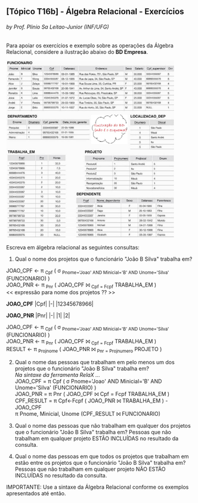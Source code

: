 ## [Tópico T16b] - Álgebra Relacional - Exercícios
###### *by Prof. Plinio Sa Leitao-Junior (INF/UFG)*

Para apoiar os exercícios e exemplo sobre as operações da Álgebra Relacional, considere a ilustração abaixo do **BD Empresa**.

<img src="../media/fig-mr-2.jpg" width="450">

Escreva em álgebra relacional as seguintes consultas:

1. Qual o nome dos projetos que o funcionário "João B Silva" trabalha em?<br>

JOAO_CPF ← π <sub>Cpf</sub> ( σ <sub>Pnome='Joao' AND Minicial='B' AND Unome='Silva'</sub> (FUNCIONARIO) )<br>
JOAO_PNR ← π <sub>Pnr</sub> ( JOAO_CPF ⨝ <sub>Cpf = Fcpf</sub> TRABALHA_EM )<br>
<< expressão para nome dos projetos ?? >><br>

**JOAO_CPF**
|Cpf|
|-|
|12345678966|

**JOAO_PNR**
|Pnr|
|-|
|1|
|2|

JOAO_CPF ← π <sub>Cpf</sub> ( σ <sub>Pnome='Joao' AND Minicial='B' AND Unome='Silva'</sub> (FUNCIONARIO) )<br>
JOAO_PNR ← π <sub>Pnr</sub> ( JOAO_CPF ⨝ <sub>Cpf = Fcpf</sub> TRABALHA_EM )<br>
RESULT ← π <sub>Projnome</sub> ( JOAO_PNR ⨝ <sub>Pnr = Projnumero</sub> PROJETO )<br>

2. Qual o nome das pessoas que trabalham em pelo menos um dos projetos que o funcionário "João B Silva" trabalha em?<br>
_Na sintaxe da ferramenta RelaX ..._<br>
JOAO_CPF = π Cpf ( σ Pnome='Joao' AND Minicial='B' AND Unome='Silva' (FUNCIONARIO) )<br>
JOAO_PNR = π Pnr ( JOAO_CPF ⨝ Cpf = Fcpf TRABALHA_EM )<br>
CPF_RESULT = π Cpf←Fcpf ( JOAO_PNR ⨝ TRABALHA_EM ) - JOAO_CPF<br>
π Pnome, Minicial, Unome (CPF_RESULT ⨝ FUNCIONARIO)<br>

3. Qual o nome das pessoas que não trabalham em qualquer dos projetos que o funcionário "João B Silva" trabalha em? Pessoas que não trabalham em qualquer projeto ESTÃO INCLUÍDAS no resultado da consulta.<br>

4. Qual o nome das pessoas em que todos os projetos que trabalham em estão entre os projetos que o funcionário "João B Silva" trabalha em? Pessoas que não trabalham em qualquer projeto NÃO ESTÃO INCLUÍDAS no resultado da consulta.<br>

IMPORTANTE: Use a sintaxe da Álgebra Relacional conforme os exemplos apresentados até então.
